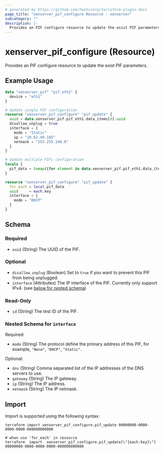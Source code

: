 ```yaml
---
# generated by https://github.com/hashicorp/terraform-plugin-docs
page_title: "xenserver_pif_configure Resource - xenserver"
subcategory: ""
description: |-
  Provides an PIF configure resource to update the exist PIF parameters.
---
```


# xenserver_pif_configure (Resource)

Provides an PIF configure resource to update the exist PIF parameters.

## Example Usage

```terraform
data "xenserver_pif" "pif_eth1" {
  device = "eth1"
}

# Update single PIF configuration
resource "xenserver_pif_configure" "pif_update" {
  uuid = data.xenserver_pif.pif_eth1.data_items[0].uuid
  disallow_unplug = true
  interface = {
    mode = "Static"
    ip = "10.62.49.185"
    netmask = "255.255.240.0"
  }
}

# Update multiple PIFs configuration
locals {
  pif_data = tomap({for element in data.xenserver_pif.pif_eth1.data_items: element.uuid => element})
}

resource "xenserver_pif_configure" "pif_update" {
  for_each = local.pif_data
  uuid     = each.key
  interface = {
    mode = "DHCP"
  }
}
```

<!-- schema generated by tfplugindocs -->
## Schema

### Required

- `uuid` (String) The UUID of the PIF.

### Optional

- `disallow_unplug` (Boolean) Set to `true` if you want to prevent this PIF from being unplugged.
- `interface` (Attributes) The IP interface of the PIF. Currently only support IPv4. (see [below for nested schema](#nestedatt--interface))

### Read-Only

- `id` (String) The test ID of the PIF.

<a id="nestedatt--interface"></a>
### Nested Schema for `interface`

Required:

- `mode` (String) The protocol define the primary address of this PIF, for example, `"None"`, `"DHCP"`, `"Static"`.

Optional:

- `dns` (String) Comma separated list of the IP addresses of the DNS servers to use.
- `gateway` (String) The IP gateway.
- `ip` (String) The IP address.
- `netmask` (String) The IP netmask.

## Import

Import is supported using the following syntax:

```shell
terraform import xenserver_pif_configure.pif_update 00000000-0000-0000-0000-000000000000

# when use 'for_each' in resource
terraform  import  xenserver_pif_configure.pif_update[\"{each.key}\"] 00000000-0000-0000-0000-000000000000
```
